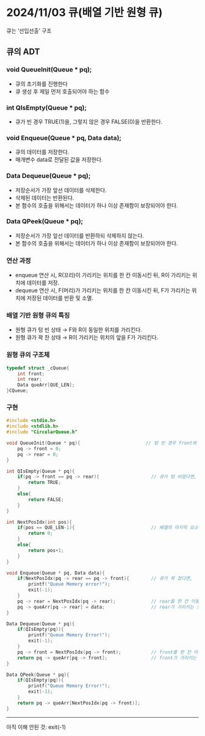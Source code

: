 # 2024/11/03 큐(배열 기반 원형 큐)

큐는 ‘선입선출’ 구조

## 큐의 ADT

### void QueueInit(Queue * pq);

- 큐의 초기화를 진행한다
- 큐 생성 후 제일 먼저 호출되어야 하는 함수

### int QIsEmpty(Queue * pq);

- 큐가 빈 경우 TRUE(1)을, 그렇지 않은 경우 FALSE(0)을 반환한다.

### void Enqueue(Queue * pq, Data data);

- 큐의 데이터를 저장한다.
- 매개변수 data로 전달된 값을 저장한다.

### Data Dequeue(Queue * pq);

- 저장순서가 가장 앞선 데이터를 삭제한다.
- 삭제된 데이터는 반환된다.
- 본 함수의 호출을 위해서는 데이터가 하나 이상 존재함이 보장되어야 한다.

### Data QPeek(Queue * pq);

- 저장순서가 가장 앞선 데이터를 반환하되 삭제하지 않는다.
- 본 함수의 호출을 위해서는 데이터가 하나 이상 존재함이 보장되어야 한다.

### 연산 과정

- enqueue 연산 시, R(꼬리)이 가리키는 위치를 한 칸 이동시킨 뒤, R이 가리키는 위치에 데이터를 저장.
- dequeue 연산 시, F(머리)가 가리키는 위치를 한 칸 이동시킨 뒤, F가 가리키는 위치에 저장된 데이터를 반환 및 소멸.

### 배열 기반 원형 큐의 특징

- 원형 큐가 텅 빈 상태 → F와 R이 동일한 위치를 가리킨다.
- 원형 큐가 꽉 찬 상태 → R이 가리키는 위치의 앞을 F가 가리킨다.

### 원형 큐의 구조체

```c
typedef struct _cQueue{
	int front;
	int rear;
	Data queArr[QUE_LEN];
}CQueue;
```

### 구현

```c
#include <stdio.h>
#include <stdlib.h>
#include "CircularQueue.h"

void QueueInit(Queue * pq){                        // 텅 빈 경우 front와 rear는 동일한 위치를 가리킴
	pq -> front = 0;
	pq -> rear = 0;
}

int QIsEmpty(Queue * pq){
	if(pq -> front == pq -> rear){                   // 큐가 텅 비었다면,
		return TRUE;
	}
	else{
		return FALSE;
	}
}

int NextPosIdx(int pos){
	if(pos == QUE_LEN-1){                            // 배열의 마지막 요소의 인덱스 값이라면
		return 0;
	}
	else{
		return pos+1;
	}
}

void Enqueue(Queue * pq, Data data){
	if(NextPosIdx(pq -> rear == pq -> front){        // 큐가 꽉 찼다면,
		printf("Queue Memory error!");
		exit(-1);
	}
	pq -> rear = NextPosIdx(pq -> rear);             // rear를 한 칸 이동
	pq -> queArr[pq -> rear] = data;                 // rear가 가리키는 곳에 데이터 저장
}

Data Dequeue(Queue * pq){
	if(QIsEmpty(pq)){
		printf("Queue Memory Error!");
		exit(-1);
	}
	pq -> front = NextPosIdx(pq -> front);           // front를 한 칸 이동
	return pq -> queArr[pq -> front];                // front가 가리키는 데이터 반환
}

Data QPeek(Queue * pq){
	if(QIsEmpty(pq)){
		printf("Queue Memory Error!");
		exit(-1);
	}
	return pq -> queArr[NextPosIdx(pq -> front)];
}
```

---

아직 이해 안된 것: exit(-1)